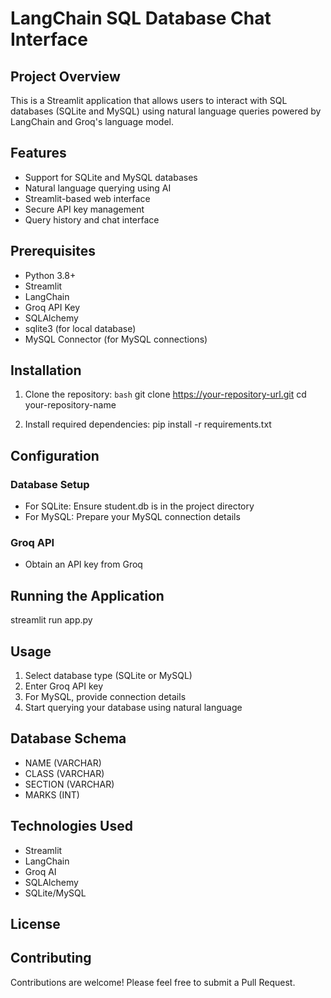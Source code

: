 # LangChain SQL Database Chat Interface

## Project Overview
This is a Streamlit application that allows users to interact with SQL databases (SQLite and MySQL) using natural language queries powered by LangChain and Groq's language model.

## Features
- Support for SQLite and MySQL databases
- Natural language querying using AI
- Streamlit-based web interface
- Secure API key management
- Query history and chat interface

## Prerequisites
- Python 3.8+
- Streamlit
- LangChain
- Groq API Key
- SQLAlchemy
- sqlite3 (for local database)
- MySQL Connector (for MySQL connections)

## Installation

1. Clone the repository:
```bash```
git clone https://your-repository-url.git
cd your-repository-name

2. Install required dependencies:
pip install -r requirements.txt

## Configuration
### Database Setup
- For SQLite: Ensure student.db is in the project directory
- For MySQL: Prepare your MySQL connection details
### Groq API
- Obtain an API key from Groq

## Running the Application
streamlit run app.py

## Usage
1. Select database type (SQLite or MySQL)
2. Enter Groq API key
3. For MySQL, provide connection details
4. Start querying your database using natural language

## Database Schema
- NAME (VARCHAR)
- CLASS (VARCHAR)
- SECTION (VARCHAR)
- MARKS (INT)

## Technologies Used
- Streamlit
- LangChain
- Groq AI
- SQLAlchemy
- SQLite/MySQL

## License


## Contributing
Contributions are welcome! Please feel free to submit a Pull Request.
